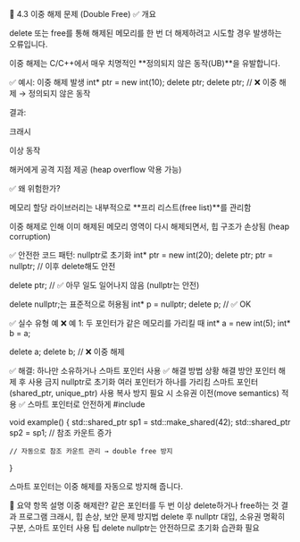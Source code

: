 🔹 4.3 이중 해제 문제 (Double Free)
✅ 개요

delete 또는 free를 통해 해제된 메모리를
한 번 더 해제하려고 시도할 경우 발생하는 오류입니다.

이중 해제는 C/C++에서 매우 치명적인 **정의되지 않은 동작(UB)**을 유발합니다.

✅ 예시: 이중 해제 발생
int* ptr = new int(10);
delete ptr;
delete ptr;  // ❌ 이중 해제 → 정의되지 않은 동작

결과:

크래시

이상 동작

해커에게 공격 지점 제공 (heap overflow 악용 가능)

✅ 왜 위험한가?

메모리 할당 라이브러리는 내부적으로 **프리 리스트(free list)**를 관리함

이중 해제로 인해 이미 해제된 메모리 영역이 다시 해제되면서,
힙 구조가 손상됨 (heap corruption)

✅ 안전한 코드 패턴: nullptr로 초기화
int* ptr = new int(20);
delete ptr;
ptr = nullptr;  // 이후 delete해도 안전

delete ptr;  // ✅ 아무 일도 일어나지 않음 (nullptr는 안전)

delete nullptr;는 표준적으로 허용됨
int* p = nullptr;
delete p;  // ✅ OK

✅ 실수 유형 예
❌ 예 1: 두 포인터가 같은 메모리를 가리킬 때
int* a = new int(5);
int* b = a;

delete a;
delete b;  // ❌ 이중 해제

✅ 해결: 하나만 소유하거나 스마트 포인터 사용
✅ 해결 방법
상황	해결 방안
포인터 해제 후 사용 금지	nullptr로 초기화
여러 포인터가 하나를 가리킴	스마트 포인터 (shared_ptr, unique_ptr) 사용
복사 방지 필요 시	소유권 이전(move semantics) 적용
✅ 스마트 포인터로 안전하게
#include <memory>

void example() {
    std::shared_ptr<int> sp1 = std::make_shared<int>(42);
    std::shared_ptr<int> sp2 = sp1;  // 참조 카운트 증가

    // 자동으로 참조 카운트 관리 → double free 방지
}


스마트 포인터는 이중 해제를 자동으로 방지해 줍니다.

📌 요약
항목	설명
이중 해제란?	같은 포인터를 두 번 이상 delete하거나 free하는 것
결과	프로그램 크래시, 힙 손상, 보안 문제
방지법	delete 후 nullptr 대입, 소유권 명확히 구분, 스마트 포인터 사용
팁	delete nullptr는 안전하므로 초기화 습관화 필요
